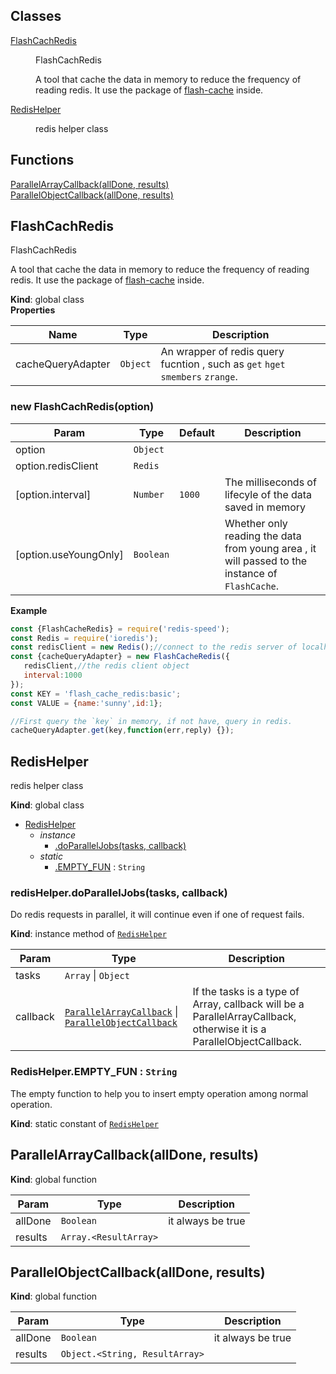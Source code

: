 ## Classes

<dl>
<dt><a href="#FlashCachRedis">FlashCachRedis</a></dt>
<dd><p>FlashCachRedis</p>
<p>A tool that cache the data in memory to reduce the frequency of reading redis. It use the package of <a href="https://www.npmjs.com/package/flash-cache">flash-cache</a> inside.</p>
</dd>
<dt><a href="#RedisHelper">RedisHelper</a></dt>
<dd><p>redis helper class</p>
</dd>
</dl>

## Functions

<dl>
<dt><a href="#ParallelArrayCallback">ParallelArrayCallback(allDone, results)</a></dt>
<dd></dd>
<dt><a href="#ParallelObjectCallback">ParallelObjectCallback(allDone, results)</a></dt>
<dd></dd>
</dl>

<a name="FlashCachRedis"></a>

## FlashCachRedis
FlashCachRedisA tool that cache the data in memory to reduce the frequency of reading redis. It use the package of [flash-cache](https://www.npmjs.com/package/flash-cache) inside.

**Kind**: global class  
**Properties**

| Name | Type | Description |
| --- | --- | --- |
| cacheQueryAdapter | <code>Object</code> | An wrapper of redis query fucntion , such as `get` `hget` `smembers` `zrange`. |

<a name="new_FlashCachRedis_new"></a>

### new FlashCachRedis(option)

| Param | Type | Default | Description |
| --- | --- | --- | --- |
| option | <code>Object</code> |  |  |
| option.redisClient | <code>Redis</code> |  |  |
| [option.interval] | <code>Number</code> | <code>1000</code> | The milliseconds of lifecyle of the data saved in memory |
| [option.useYoungOnly] | <code>Boolean</code> |  | Whether only reading the data from young area , it will passed to the instance of `FlashCache`. |

**Example**  
```javascriptconst {FlashCacheRedis} = require('redis-speed');const Redis = require('ioredis');const redisClient = new Redis();//connect to the redis server of localhost:6379const {cacheQueryAdapter} = new FlashCacheRedis({   redisClient,//the redis client object   interval:1000});const KEY = 'flash_cache_redis:basic';const VALUE = {name:'sunny',id:1};//First query the `key` in memory, if not have, query in redis. cacheQueryAdapter.get(key,function(err,reply) {});```
<a name="RedisHelper"></a>

## RedisHelper
redis helper class

**Kind**: global class  

* [RedisHelper](#RedisHelper)
    * _instance_
        * [.doParallelJobs(tasks, callback)](#RedisHelper+doParallelJobs)
    * _static_
        * [.EMPTY_FUN](#RedisHelper.EMPTY_FUN) : <code>String</code>

<a name="RedisHelper+doParallelJobs"></a>

### redisHelper.doParallelJobs(tasks, callback)
Do redis requests in parallel, it will continue even if one of request fails.

**Kind**: instance method of [<code>RedisHelper</code>](#RedisHelper)  

| Param | Type | Description |
| --- | --- | --- |
| tasks | <code>Array</code> \| <code>Object</code> |  |
| callback | [<code>ParallelArrayCallback</code>](#ParallelArrayCallback) \| [<code>ParallelObjectCallback</code>](#ParallelObjectCallback) | If the tasks is a type of Array, callback will be a ParallelArrayCallback, otherwise it is a ParallelObjectCallback. |

<a name="RedisHelper.EMPTY_FUN"></a>

### RedisHelper.EMPTY\_FUN : <code>String</code>
The empty function to help you to insert empty operation among normal operation.

**Kind**: static constant of [<code>RedisHelper</code>](#RedisHelper)  
<a name="ParallelArrayCallback"></a>

## ParallelArrayCallback(allDone, results)
**Kind**: global function  

| Param | Type | Description |
| --- | --- | --- |
| allDone | <code>Boolean</code> | it always be true |
| results | <code>Array.&lt;ResultArray&gt;</code> |  |

<a name="ParallelObjectCallback"></a>

## ParallelObjectCallback(allDone, results)
**Kind**: global function  

| Param | Type | Description |
| --- | --- | --- |
| allDone | <code>Boolean</code> | it always be true |
| results | <code>Object.&lt;String, ResultArray&gt;</code> |  |

